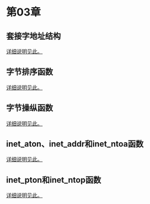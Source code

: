 # 第03章


<h2 id=sockaddr_struct>套接字地址结构</h2>

[详细说明见此。](struct.md#sockaddr)

<h2 id=byte_order_function>字节排序函数</h2>

[详细说明见此。](func.md#byte_order_function)

<h2 id=byte_function>字节操纵函数</h2>

[详细说明见此。](func.md#byte_function)

<h2 id=old_addr_transf_function>inet_aton、inet_addr和inet_ntoa函数</h2>

[详细说明见此。](func.md#addr_transf_function)

<h2 id=new_addr_transf_function>inet_pton和inet_ntop函数</h2>

[详细说明见此。](func.md#addr_transf_function)

